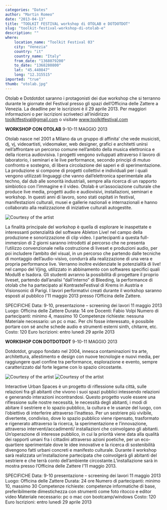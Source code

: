```yaml
---
categories: "Dates"
author: "Martin Romeo"
date: "2013-04-13"
title: "TOOLKIT FESTIVAL workshop di OTOLAB e DOTDOTDOT"
slug: "toolkit-festival-workshop-di-otolab-e"
description: ""
where: 
    location_name: "Toolkit Festival 03"
    city: "Venezia"
    country: "it"
    country_name: "Italy"
    from_date: "1368079200"
    to_date: "1368280800"
    lat: "45.440847"
    long: "12.315515"
imported: "true"
thumb: "otolab.jpg"
---
```



Otolab e Dotdotdot saranno i protagonisti dei due workshop che si terranno durante le giornate del Festival presso gli spazi dell’Officina delle Zattere a Venezia. La deadline per le iscrizioni è il 29 aprile 2013. Per maggiori informazioni o per iscrizioni scriveteci all’inidirizzo toolkitfestival@gmail.com o visitate www.toolkitfestival.com

**WORKSHOP CON OTOLAB**
9-10-11 MAGGIO 2013

Otolab nasce nel 2001 a Milano da un gruppo di affinita’ che vede musicisti, dj, vj, videoartisti, videomaker, web designer, grafici e architetti unirsi nell’affrontare un percorso comune nell’ambito della musica elettronica e della ricerca audiovisiva. I progetti vengono sviluppati attraverso il lavoro di laboratorio, i seminari e le live performance, secondo principi di mutuo confronto e sostegno, di libera circolazione dei saperi e di sperimentazione. La produzione si compone di progetti collettivi e individuali per i quali vengono utilizzati linguaggi che vanno dall’elettronica sperimentale alla techno, dal dub alle sonorità industriali, sempre alla ricerca di un rapporto simbiotico con l’immagine e il video. Otolab è un’associazione culturale che produce live media, progetti audio e audiovisivi, installazioni, seminari e workshop. In questi anni di lavoro, sono stati ospitati in festival, manifestazioni culturali, musei e gallerie nazionali e internazionali e hanno collaborato alla realizzazione di iniziative culturali autogestite.

![Courtesy of the artist](otolab.jpg) 


La finalità principale del workshop è quella di esplorare le inaspettate e interessanti potenzialità del software Ableton Live! nel campo della produzione e sonorizzazione di clip video. I partecipanti a questa full-immersion di 2 giorni saranno introdotti al percorso che ne presenta l’utilizzo convenzionale nella costruzione di liveset e produzioni audio, per poi includere l’ambito del visual, in un percorso che partendo dalle tecniche di montaggio dell’audio-visivo, condurrà alla realizzazione di una vera e propria performance live. Verranno inoltre evidenziate le potenzialità di live! nel campo del Vjing, utilizzato in abbinamento con softwares specifici quali Modul8 e Isadora. Gli studenti avranno la possibilità di progettare il proprio liveset, partendo dall’analisi “dall’interno” di Bleeding, la performance di otolab che ha partecipato al KontrasteFestival di Krems in Austria e Visionsonic di Parigi. I lavori performativi creati durante il workshop saranno esposti al pubblico l’11 maggio 2013 presso l’Officina delle Zattere.

SPECIFICHE
Data: 9-10, presentazione – screening dei lavori 11 maggio 2013
Luogo: Officina delle Zattere
Durata: 14 ore
Docenti: Fabio Volpi
Numero di partecipanti: minimo 4, massimo 10
Competenze richieste: nessuna
Materiale necessario: un pc o mac. Per chi fosse interessato, è possibile portare con sé anche schede audio e strumenti esterni sinth, chitarre, etc.
Costo: 120 Euro
Iscrizioni: entro lunedì 29 aprile 2013



**WORKSHOP CON DOTDOTDOT**
9-10-11 MAGGIO 2013

Dotdotdot, gruppo fondato nel 2004, innesca contaminazioni tra arte, architettura, allestimento e design con nuove tecnologie e nuovi media, per raggiungere quel confine tra performance, esplorazione e evento, sempre caratterizzato dal forte legame con lo spazio circostante.

![Courtesy of the artist](dotdotdot4.jpg) ![Courtesy of the artist](dotdotdot3.jpg) 



Interactive Urban Spaces è un progetto di riflessione sulla città, sulle relazioni fra gli abitanti che vivono i suoi spazi pubblici intessendo relazioni e generando interazioni incontrandosi. Questo progetto vuole essere una riflessione sulle nostre necessità, le necessità degli abitanti, i modi di abitare il sestriere e lo spazio pubblico, la cultura e le usanze del luogo, con l’obiettivo di interferire attraverso l’inatteso. Per un sestriere più vivibile, divertente, condiviso, dove lo spazio pubblico viene ripensato, trasformato e rigenerato attraverso la ricerca, la sperimentazione e l’innovazione, attraverso interventi/accadimenti/ installazioni che coinvolgano gli abitanti. Un’operazione di interesse pubblico, in cui la priorità viene data alla qualità dei rapporti umani fra i cittadini attraverso azioni poetiche, per un eco-quartiere sperimentale dove le idee innovative e la ricerca di sostenibilità divengono fatti urbani concreti e manifesto culturale. Durante il workshop sarà realizzata un’installazione partecipata che coinvolgerà gli abitanti del sestriere e che terrà conto dell’ambiente circostante.L’installazione sarà in mostra presso l’Officina delle Zattere l’11 maggio 2013.

SPECIFICHE
Data: 9-10 presentazione – screening dei lavori 11 maggio 2013
Luogo: Officina delle Zattere
Durata: 24 ore
Numero di partecipanti: minimo 10, massimo 30
Competenze richieste: competenze informatiche di base, preferibilmente dimestichezza con strumenti come foto ritocco e editor video
Materiale necessario: pc o mac con bootcamp/windows
Costo: 120 Euro
Iscrizioni: entro lunedì 29 aprile 2013